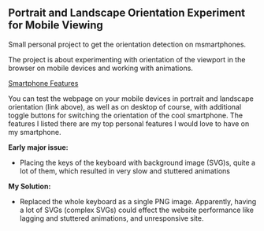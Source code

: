 ## Portrait and Landscape Orientation Experiment for Mobile Viewing

Small personal project to get the orientation detection on msmartphones.

The project is about experimenting with orientation of the viewport in the browser on mobile devices and working with animations.

[Smartphone Features](https://smartphone-features.netlify.app/)

You can test the webpage on your mobile devices in portrait and landscape orientation (link above), as well as on desktop of course, with additional toggle buttons for switching the orientation of the cool smartphone. The features I listed there are my top personal features I would love to have on my smartphone.

**Early major issue:**

- Placing the keys of the keyboard with background image (SVG)s, quite a lot of them, which resulted in very slow and stuttered animations

**My Solution:**

- Replaced the whole keyboard as a single PNG image. Apparently, having a lot of SVGs (complex SVGs) could effect the website performance like lagging and stuttered animations, and unresponsive site.
